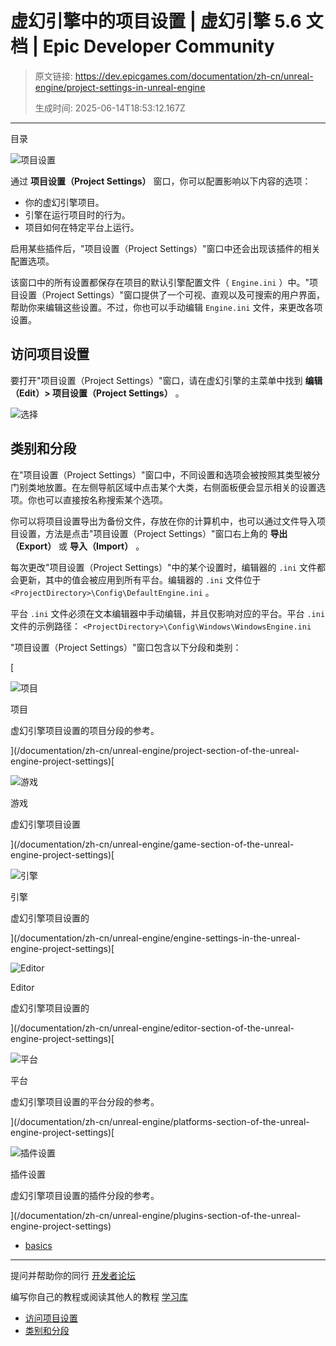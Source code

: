 # 虚幻引擎中的项目设置 | 虚幻引擎 5.6 文档 | Epic Developer Community

> 原文链接: https://dev.epicgames.com/documentation/zh-cn/unreal-engine/project-settings-in-unreal-engine
> 
> 生成时间: 2025-06-14T18:53:12.167Z

---

目录

![项目设置](https://dev.epicgames.com/community/api/documentation/image/027a8fa6-5dbf-4230-a306-391eed19262f?resizing_type=fill&width=1920&height=335)

通过 **项目设置（Project Settings）** 窗口，你可以配置影响以下内容的选项：

-   你的虚幻引擎项目。
-   引擎在运行项目时的行为。
-   项目如何在特定平台上运行。

启用某些插件后，"项目设置（Project Settings）"窗口中还会出现该插件的相关配置选项。

该窗口中的所有设置都保存在项目的默认引擎配置文件（ `Engine.ini` ）中。"项目设置（Project Settings）"窗口提供了一个可视、直观以及可搜索的用户界面，帮助你来编辑这些设置。不过，你也可以手动编辑 `Engine.ini` 文件，来更改各项设置。

## 访问项目设置

要打开"项目设置（Project Settings）"窗口，请在虚幻引擎的主菜单中找到 **编辑（Edit）> 项目设置（Project Settings）** 。

![选择](https://d1iv7db44yhgxn.cloudfront.net/documentation/images/4d648819-f3dc-4a9a-96d7-c1611e5ca0fd/001-edit-menu.png)

## 类别和分段

在"项目设置（Project Settings）"窗口中，不同设置和选项会被按照其类型被分门别类地放置。在左侧导航区域中点击某个大类，右侧面板便会显示相关的设置选项。你也可以直接按名称搜索某个选项。

你可以将项目设置导出为备份文件，存放在你的计算机中，也可以通过文件导入项目设置，方法是点击"项目设置（Project Settings）"窗口右上角的 **导出（Export）** 或 **导入（Import）** 。

每次更改"项目设置（Project Settings）"中的某个设置时，编辑器的 `.ini` 文件都会更新，其中的值会被应用到所有平台。编辑器的 `.ini` 文件位于 `<ProjectDirectory>\Config\DefaultEngine.ini` 。

平台 `.ini` 文件必须在文本编辑器中手动编辑，并且仅影响对应的平台。平台 `.ini` 文件的示例路径： `<ProjectDirectory>\Config\Windows\WindowsEngine.ini`

"项目设置（Project Settings）"窗口包含以下分段和类别：

[

![项目](https://d1iv7db44yhgxn.cloudfront.net/documentation/images/5110fda8-f0c6-473d-beae-b5062fcb9292/project-settings-topic-image.png)

项目

虚幻引擎项目设置的项目分段的参考。





](/documentation/zh-cn/unreal-engine/project-section-of-the-unreal-engine-project-settings)[

![游戏](https://d1iv7db44yhgxn.cloudfront.net/documentation/images/529ba9b0-11ee-48bd-adbd-0d9273165403/game-settings-topic.png)

游戏

虚幻引擎项目设置





](/documentation/zh-cn/unreal-engine/game-section-of-the-unreal-engine-project-settings)[

![引擎](https://d1iv7db44yhgxn.cloudfront.net/documentation/images/e250011b-dd26-4991-bdfa-91616739e030/project-settings-topic-image.png)

引擎

虚幻引擎项目设置的





](/documentation/zh-cn/unreal-engine/engine-settings-in-the-unreal-engine-project-settings)[

![Editor](https://d1iv7db44yhgxn.cloudfront.net/documentation/images/3e1fe6e5-025f-4ff2-95ef-211b58513c8e/project-settings-topic-image.png)

Editor

虚幻引擎项目设置的





](/documentation/zh-cn/unreal-engine/editor-section-of-the-unreal-engine-project-settings)[

![平台](https://d1iv7db44yhgxn.cloudfront.net/documentation/images/ebc394b1-29ea-4161-9bf9-60b8b2fd2189/project-settings-topic-image.png)

平台

虚幻引擎项目设置的平台分段的参考。





](/documentation/zh-cn/unreal-engine/platforms-section-of-the-unreal-engine-project-settings)[

![插件设置](https://d1iv7db44yhgxn.cloudfront.net/documentation/images/9fe8b7f0-74c1-4789-8ae8-8201c07d30ae/plugins-settings-topic.png)

插件设置

虚幻引擎项目设置的插件分段的参考。





](/documentation/zh-cn/unreal-engine/plugins-section-of-the-unreal-engine-project-settings)

-   [basics](https://dev.epicgames.com/community/search?query=basics)

* * *

提问并帮助你的同行 [开发者论坛](https://forums.unrealengine.com/categories?tag=unreal-engine)

编写你自己的教程或阅读其他人的教程 [学习库](https://dev.epicgames.com/community/unreal-engine/learning)

-   [访问项目设置](/documentation/zh-cn/unreal-engine/project-settings-in-unreal-engine#%E8%AE%BF%E9%97%AE%E9%A1%B9%E7%9B%AE%E8%AE%BE%E7%BD%AE)
-   [类别和分段](/documentation/zh-cn/unreal-engine/project-settings-in-unreal-engine#%E7%B1%BB%E5%88%AB%E5%92%8C%E5%88%86%E6%AE%B5)